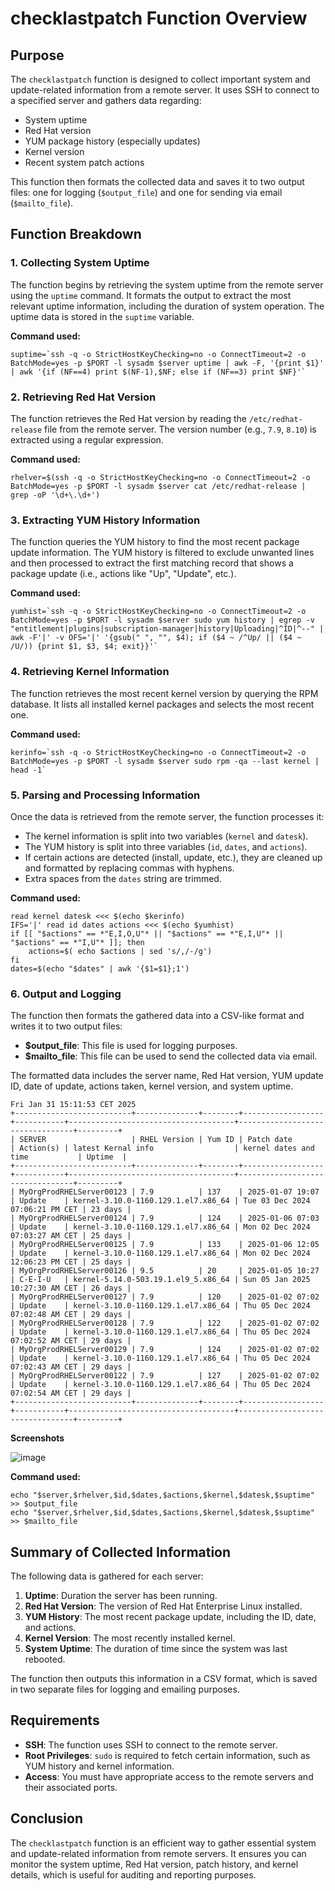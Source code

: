 # checklastpatch Function Overview

## Purpose
The `checklastpatch` function is designed to collect important system and update-related information from a remote server. It uses SSH to connect to a specified server and gathers data regarding:
- System uptime
- Red Hat version
- YUM package history (especially updates)
- Kernel version
- Recent system patch actions

This function then formats the collected data and saves it to two output files: one for logging (`$output_file`) and one for sending via email (`$mailto_file`).

## Function Breakdown

### 1. Collecting System Uptime
The function begins by retrieving the system uptime from the remote server using the `uptime` command. It formats the output to extract the most relevant uptime information, including the duration of system operation. The uptime data is stored in the `suptime` variable.

**Command used:**
```
suptime=`ssh -q -o StrictHostKeyChecking=no -o ConnectTimeout=2 -o BatchMode=yes -p $PORT -l sysadm $server uptime | awk -F, '{print $1}' | awk '{if (NF==4) print $(NF-1),$NF; else if (NF==3) print $NF}'`
```

### 2. Retrieving Red Hat Version
The function retrieves the Red Hat version by reading the `/etc/redhat-release` file from the remote server. The version number (e.g., `7.9`, `8.10`) is extracted using a regular expression.

**Command used:**
```
rhelver=$(ssh -q -o StrictHostKeyChecking=no -o ConnectTimeout=2 -o BatchMode=yes -p $PORT -l sysadm $server cat /etc/redhat-release | grep -oP '\d+\.\d+')
```

### 3. Extracting YUM History Information
The function queries the YUM history to find the most recent package update information. The YUM history is filtered to exclude unwanted lines and then processed to extract the first matching record that shows a package update (i.e., actions like "Up", "Update", etc.).

**Command used:**
```
yumhist=`ssh -q -o StrictHostKeyChecking=no -o ConnectTimeout=2 -o BatchMode=yes -p $PORT -l sysadm $server sudo yum history | egrep -v "entitlement|plugins|subscription-manager|history|Uploading|^ID|^--" | awk -F'|' -v OFS='|' '{gsub(" ", "", $4); if ($4 ~ /^Up/ || ($4 ~ /U/)) {print $1, $3, $4; exit}}'`
```

### 4. Retrieving Kernel Information
The function retrieves the most recent kernel version by querying the RPM database. It lists all installed kernel packages and selects the most recent one.

**Command used:**
```
kerinfo=`ssh -q -o StrictHostKeyChecking=no -o ConnectTimeout=2 -o BatchMode=yes -p $PORT -l sysadm $server sudo rpm -qa --last kernel | head -1`
```

### 5. Parsing and Processing Information
Once the data is retrieved from the remote server, the function processes it:
- The kernel information is split into two variables (`kernel` and `datesk`).
- The YUM history is split into three variables (`id`, `dates`, and `actions`).
- If certain actions are detected (install, update, etc.), they are cleaned up and formatted by replacing commas with hyphens.
- Extra spaces from the `dates` string are trimmed.

**Command used:**
```
read kernel datesk <<< $(echo $kerinfo)
IFS='|' read id dates actions <<< $(echo $yumhist)
if [[ "$actions" == *"E,I,O,U"* || "$actions" == *"E,I,U"* || "$actions" == *"I,U"* ]]; then
    actions=$( echo $actions | sed 's/,/-/g')
fi
dates=$(echo "$dates" | awk '{$1=$1};1')
```

### 6. Output and Logging
The function then formats the gathered data into a CSV-like format and writes it to two output files:
- **$output_file**: This file is used for logging purposes.
- **$mailto_file**: This file can be used to send the collected data via email.

The formatted data includes the server name, Red Hat version, YUM update ID, date of update, actions taken, kernel version, and system uptime.

```
Fri Jan 31 15:11:53 CET 2025
+--------------------------+--------------+--------+------------------+-----------+-------------------------------------+---------------------------------+---------+
| SERVER                   | RHEL Version | Yum ID | Patch date       | Action(s) | latest Kernal info                  | kernel dates and time           | Uptime  |
+--------------------------+--------------+--------+------------------+-----------+-------------------------------------+---------------------------------+---------+
| MyOrgProdRHELServer00123 | 7.9          | 137    | 2025-01-07 19:07 | Update    | kernel-3.10.0-1160.129.1.el7.x86_64 | Tue 03 Dec 2024 07:06:21 PM CET | 23 days |
| MyOrgProdRHELServer00124 | 7.9          | 124    | 2025-01-06 07:03 | Update    | kernel-3.10.0-1160.129.1.el7.x86_64 | Mon 02 Dec 2024 07:03:27 AM CET | 25 days |
| MyOrgProdRHELServer00125 | 7.9          | 133    | 2025-01-06 12:05 | Update    | kernel-3.10.0-1160.129.1.el7.x86_64 | Mon 02 Dec 2024 12:06:23 PM CET | 25 days |
| MyOrgProdRHELServer00126 | 9.5          | 20     | 2025-01-05 10:27 | C-E-I-U   | kernel-5.14.0-503.19.1.el9_5.x86_64 | Sun 05 Jan 2025 10:27:30 AM CET | 26 days |
| MyOrgProdRHELServer00127 | 7.9          | 120    | 2025-01-02 07:02 | Update    | kernel-3.10.0-1160.129.1.el7.x86_64 | Thu 05 Dec 2024 07:02:48 AM CET | 29 days |
| MyOrgProdRHELServer00128 | 7.9          | 122    | 2025-01-02 07:02 | Update    | kernel-3.10.0-1160.129.1.el7.x86_64 | Thu 05 Dec 2024 07:02:52 AM CET | 29 days |
| MyOrgProdRHELServer00129 | 7.9          | 124    | 2025-01-02 07:02 | Update    | kernel-3.10.0-1160.129.1.el7.x86_64 | Thu 05 Dec 2024 07:02:43 AM CET | 29 days |
| MyOrgProdRHELServer00122 | 7.9          | 127    | 2025-01-02 07:02 | Update    | kernel-3.10.0-1160.129.1.el7.x86_64 | Thu 05 Dec 2024 07:02:54 AM CET | 29 days |
+--------------------------+--------------+--------+------------------+-----------+-------------------------------------+---------------------------------+---------+
```

**Screenshots**

![image](https://github.com/user-attachments/assets/b1f136d8-1986-420b-b83b-4625f70781a3)


**Command used:**
```
echo "$server,$rhelver,$id,$dates,$actions,$kernel,$datesk,$suptime" >> $output_file
echo "$server,$rhelver,$id,$dates,$actions,$kernel,$datesk,$suptime" >> $mailto_file
```

## Summary of Collected Information
The following data is gathered for each server:
1. **Uptime**: Duration the server has been running.
2. **Red Hat Version**: The version of Red Hat Enterprise Linux installed.
3. **YUM History**: The most recent package update, including the ID, date, and actions.
4. **Kernel Version**: The most recently installed kernel.
5. **System Uptime**: The duration of time since the system was last rebooted.

The function then outputs this information in a CSV format, which is saved in two separate files for logging and emailing purposes.

## Requirements
- **SSH**: The function uses SSH to connect to the remote server.
- **Root Privileges**: `sudo` is required to fetch certain information, such as YUM history and kernel information.
- **Access**: You must have appropriate access to the remote servers and their associated ports.

## Conclusion
The `checklastpatch` function is an efficient way to gather essential system and update-related information from remote servers. It ensures you can monitor the system uptime, Red Hat version, patch history, and kernel details, which is useful for auditing and reporting purposes.

